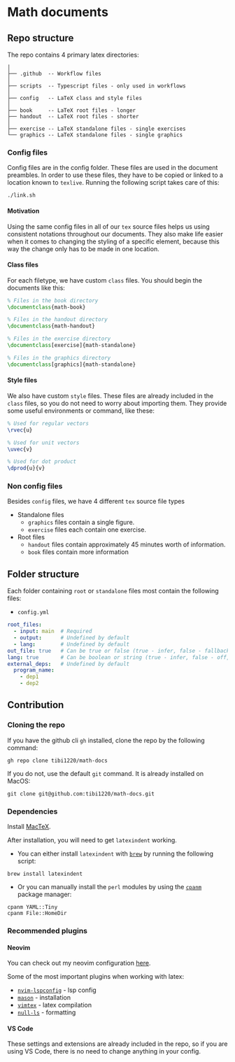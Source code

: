 # Math documents

## Repo structure

The repo contains 4 primary latex directories:

```
│
├── .github  -- Workflow files
│
├── scripts  -- Typescript files - only used in workflows
│
├── config   -- LaTeX class and style files
│
├── book     -- LaTeX root files - longer
├── handout  -- LaTeX root files - shorter
│
├── exercise -- LaTeX standalone files - single exercises
└── graphics -- LaTeX standalone files - single graphics
```

### Config files

Config files are in the config folder. These files are used in the document
preambles. In order to use these files, they have to be copied or linked to a
location known to `texlive`. Running the following script takes care of this:

```shellscript
./link.sh
```

#### Motivation

Using the same config files in all of our `tex` source files helps us using
consistent notations throughout our documents. They also make life easier when
it comes to changing the styling of a specific element, because this way the
change only has to be made in one location.

#### Class files

For each filetype, we have custom `class` files. You should begin the documents
like this:

```latex
% Files in the book directory
\documentclass{math-book}

% Files in the handout directory
\documentclass{math-handout}

% Files in the exercise directory
\documentclass[exercise]{math-standalone}

% Files in the graphics directory
\documentclass[graphics]{math-standalone}
```

#### Style files

We also have custom `style` files. These files are already included in the
`class` files, so you do not need to worry about importing them. They provide
some useful environments or command, like these:

```latex
% Used for regular vectors
\rvec{u}

% Used for unit vectors
\uvec{v}

% Used for dot product
\dprod{u}{v}
```

### Non config files

Besides `config` files, we have 4 different `tex` source file types

- Standalone files
  - `graphics` files contain a single figure.
  - `exercise` files each contain one exercise.
- Root files
  - `handout` files contain approximately 45 minutes worth of information.
  - `book` files contain more information

## Folder structure

Each folder containing `root` or `standalone` files most contain the following
files:

- `config.yml`

<!-- prettier-ignore -->
```yaml
root_files:
  - input: main  # Required
  - output:      # Undefined by default
  - lang:        # Undefined by default
out_file: true   # Can be true or false (true - infer, false - fallback)
lang: true       # Can be boolean or string (true - infer, false - off, string - force value)
external_deps:   # Undefined by default
  program_name:
    - dep1
    - dep2
```

## Contribution

### Cloning the repo

If you have the github cli `gh` installed, clone the repo by the following
command:

```shellscript
gh repo clone tibi1220/math-docs
```

If you do not, use the default `git` command. It is already installed on MacOS:

```shellscript
git clone git@github.com:tibi1220/math-docs.git
```

### Dependencies

Install [MacTeX](https://www.tug.org/mactex/mactex-download.html).

After installation, you will need to get `latexindent` working.

- You can either install `latexindent` with [`brew`](https://brew.sh/) by
  running the following script:

```shellscript
brew install latexindent
```

- Or you can manually install the `perl` modules by using the
  [`cpanm`](https://metacpan.org/dist/App-cpanminus/view/bin/cpanm) package
  manager:

```
cpanm YAML::Tiny
cpanm File::HomeDir
```

### Recommended plugins

#### Neovim

You can check out my neovim configuration
[here](https://github.com/tibi1220/nvim-config).

Some of the most important plugins when working with latex:

- [`nvim-lspconfig`](https://github.com/neovim/nvim-lspconfig) - lsp config
- [`mason`](https://github.com/williamboman/mason.nvim) - installation
- [`vimtex`](https://github.com/lervag/vimtex) - latex compilation
- [`null-ls`](https://github.com/jose-elias-alvarez/null-ls.nvim) - formatting

#### VS Code

These settings and extensions are already included in the repo, so if you are
using VS Code, there is no need to change anything in your config.
